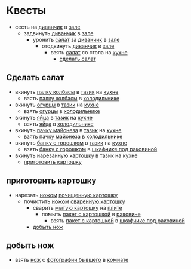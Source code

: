 # Квесты

* сесть на [диванчик](./locations/hall/decors/couch.md) в [зале](./locations/hall/index.md)
  * задвинуть [диванчик](./locations/hall/decors/couch.md) в [зале](./locations/hall/index.md)
    * уронить [салат](./items/salad.md) за [диванчик](./locations/hall/decors/couch.md) в [зале](./locations/hall/index.md)
      * отодвинуть [диванчик](./locations/hall/decors/couch.md) в [зале](./locations/hall/index.md)
        * взять [салат](./items/salad.md) со стола на [кухне](./locations/kitchen/index.md)
          * [сделать салат](#сделать-салат)

## Сделать салат

* вкинуть [палку колбасы](./items/sausage.md) в [тазик](./locations/kitchen/decors/bowl.md) на [кухне](./locations/kitchen/index.md)
  * взять [палку колбасы](./items/sausage.md) в [холодильнике](./locations/kitchen/decors/fridge.md)
* вкинуть [огурцы](./items/cucumbers.md) в [тазик](./locations/kitchen/decors/bowl.md) на [кухне](./locations/kitchen/index.md)
  * взять [огурцы](./items/cucumbers.md) в [холодильнике](./locations/kitchen/decors/fridge.md)
* вкинуть [яйца](./items/eggs.md) в [тазик](./locations/kitchen/decors/bowl.md) на [кухне](./locations/kitchen/index.md)
  * взять [яйца](./items/eggs.md) в [холодильнике](./locations/kitchen/decors/fridge.md)
* вкинуть [пачку майонеза](./items/mayo.md) в [тазик](./locations/kitchen/decors/bowl.md) на [кухне](./locations/kitchen/index.md)
  * взять [пачку майонеза](./items/mayo.md) в [холодильнике](./locations/kitchen/decors/fridge.md)
* вкинуть [банку с горошком](./items/canned-peas.md) в [тазик](./locations/kitchen/decors/bowl.md) на [кухне](./locations/kitchen/index.md)
  * взять [банку с горошком](./items/canned-peas.md) в [шкафчике под раковиной](./locations/kitchen/decors/sink-cabinet.md)
* вкинуть [нарезанную картошку](./items/potato.md) в [тазик](./locations/kitchen/decors/bowl.md) на [кухне](./locations/kitchen/index.md)
  * [приготовить картошку](#приготовить-картошку)

## приготовить картошку

* нарезать [ножом](./items/knife.md) [почищенную картошку](./items/potato.md) <!-- todo: добавить разделочную доску -->
  * почистить [ножом](./items/knife.md) [сваренную картошку](./items/potato.md)
    * сварить [мытую картошку](./items/potato.md) на [плите](./locations/kitchen/decors/stove.md)
      * помыть [пакет с картошкой](./items/potato.md) в [раковине](./locations/kitchen/decors/sink.md)
        * взять [пакет с картошкой](./items/potato.md) в [шкафчике под раковиной](./locations/kitchen/decors/sink-cabinet.md)
    * [добыть нож](#добыть-нож)

## добыть нож

* взять [нож](./items/knife.md) с [фотографии бывшего](./locations/hall/decors/photo-ex-boyfriend.md) в [комнате](./locations/hall/index.md)

<!-- todo: нунчаки — прогнать бывашего, который пришел за огурцами — вы не можете смотреть <<Кошку в 16>>, когда рядом враги
Стоит в коридоре и не заходит, потому что болтает со своей новой подругой по телефону.
-->
